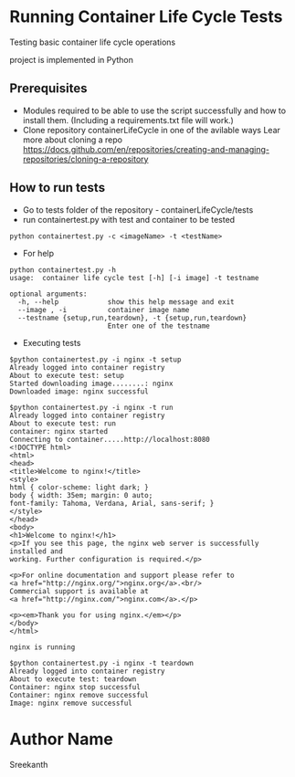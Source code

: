# Running Container Life Cycle Tests
Testing basic container life cycle operations

project is implemented in Python

## Prerequisites
- Modules required to be able to use the script successfully and how to install them. (Including a requirements.txt file will work.)
- Clone repository containerLifeCycle in one of the avilable ways
   Lear more about cloning a repo https://docs.github.com/en/repositories/creating-and-managing-repositories/cloning-a-repository
## How to run tests
- Go to tests folder of the repository - containerLifeCycle/tests
- run containertest.py with test and container to be tested
```
python containertest.py -c <imageName> -t <testName>
```

- For help
```
python containertest.py -h
usage:  container life cycle test [-h] [-i image] -t testname

optional arguments:
  -h, --help            show this help message and exit
  --image , -i          container image name
  --testname {setup,run,teardown}, -t {setup,run,teardown}
                        Enter one of the testname
```
- Executing tests
```
$python containertest.py -i nginx -t setup
Already logged into container registry
About to execute test: setup
Started downloading image........: nginx
Downloaded image: nginx successful
```
```
$python containertest.py -i nginx -t run
Already logged into container registry
About to execute test: run
container: nginx started
Connecting to container.....http://localhost:8080
<!DOCTYPE html>
<html>
<head>
<title>Welcome to nginx!</title>
<style>
html { color-scheme: light dark; }
body { width: 35em; margin: 0 auto;
font-family: Tahoma, Verdana, Arial, sans-serif; }
</style>
</head>
<body>
<h1>Welcome to nginx!</h1>
<p>If you see this page, the nginx web server is successfully installed and
working. Further configuration is required.</p>

<p>For online documentation and support please refer to
<a href="http://nginx.org/">nginx.org</a>.<br/>
Commercial support is available at
<a href="http://nginx.com/">nginx.com</a>.</p>

<p><em>Thank you for using nginx.</em></p>
</body>
</html>

nginx is running
```
```
$python containertest.py -i nginx -t teardown
Already logged into container registry
About to execute test: teardown
Container: nginx stop successful
Container: nginx remove successful
Image: nginx remove successful
```
# Author Name
Sreekanth

